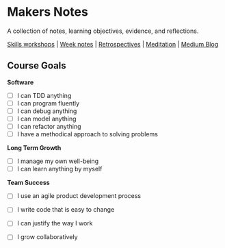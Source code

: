 # Makers Notes

A collection of notes, learning objectives, evidence, and reflections.

[Skills workshops] | [Week notes] | [Retrospectives] | [Meditation] | [Medium Blog]

## Course Goals

**Software**

- [ ] I can TDD anything
- [ ] I can program fluently
- [ ] I can debug anything
- [ ] I can model anything
- [ ] I can refactor anything
- [ ] I have a methodical approach to solving problems

**Long Term Growth**

- [ ] I manage my own well-being
- [ ] I can learn anything by myself

**Team Success**

- [ ] I use an agile product development process
- [ ] I write code that is easy to change
- [ ] I can justify the way I work
- [ ] I grow collaboratively


<!-- Links -->

[Skills workshops]: skills_workshops/README.md
[Week notes]: week_notes/README.md
[Process workshops]: process_workshops.md
[Retrospectives]: retro.md
[Meditation]: meditation.md
[Medium Blog]: https://medium.com/@hturnbull93